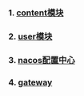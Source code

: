 ### 1. [content模块](./content-center/HELP.md)

### 2. [user模块](./user-center/HELP.md)

### 3. [nacos配置中心](./nacos-config/HELP.md)

### 4. [gateway](./gateway/HELP.md)
